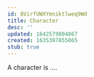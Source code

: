 ```yaml
---
id: 8VirfUWXYmniktlweq9Wd
title: Character
desc: ''
updated: 1642579804867
created: 1635307855065
stub: true
---
```


A character is ....
